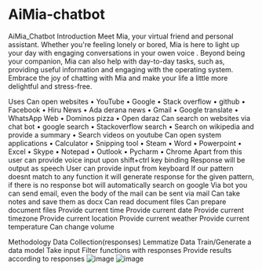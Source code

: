 # AiMia-chatbot
AiMia_Chatbot
Introduction 
Meet Mia, your virtual friend and personal assistant. Whether you're feeling lonely or bored, Mia is here to light up your day with engaging conversations in your owen voice . Beyond being your companion, Mia can also help with day-to-day tasks, such as, providing useful information and engaging with the operating system. Embrace the joy of chatting with Mia and make your life a little more delightful and stress-free.

Uses
Can open websites 
•	YouTube
•	Google 
•	Stack overflow 
•	github 
•	Facebook 
•	Hiru News 
•	Ada derana news 
•	Gmail
•	Google translate 
•	WhatsApp Web
•	Dominos pizza 
•	Open daraz
Can search on websites via chat bot 
•	google search 
•	Stackoverflow search 
•	Search on wikipedia and provide a summary 
•	Search videos on youtube 
Can open system applications 
•	Calculator 
•	Snipping tool
•	Steam 
•	Word
•	Powerpoint 
•	Excel 
•	Skype
•	Notepad 
•	Outlook 
•	Pycharm 
•	Chrome 
Apart from this user can provide voice input upon shift+ctrl key binding
Response will be output as speech 
User can provide input from keyboard 
If our pattern doesnt match to any function it will generate response for the given pattern, if there is no response bot will automatically search on google 
Via bot you can send email, even the body of the mail can be sent via mail 
Can take notes and save them as docx 
Can read document files 
Can prepare document files
Provide current time 
Provide current date 
Provide current timezone 
Provide current location
Provide current weather 
Provide current temperature
Can change volume 

Methodology
Data Collection(responses)
Lemmatize Data
Train/Generate a data model 
Take input
Filter functions with responses 
Provide results according to responses 
![image](https://github.com/HDDPKaushalya/AiMia-chatbot/assets/147124667/79f48695-8206-4b56-8451-0f65309a1302)
![image](https://github.com/HDDPKaushalya/AiMia-chatbot/assets/147124667/c0af77da-6cef-4599-9d7d-76d763cab8f5)

